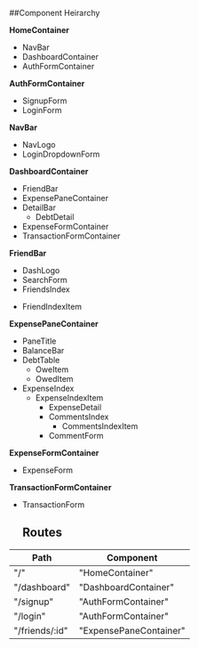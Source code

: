 ##Component Heirarchy

**HomeContainer**
- NavBar
- DashboardContainer
- AuthFormContainer

**AuthFormContainer**
- SignupForm
- LoginForm

**NavBar**
- NavLogo
- LoginDropdownForm

**DashboardContainer**
- FriendBar
- ExpensePaneContainer
- DetailBar
  * DebtDetail
- ExpenseFormContainer
- TransactionFormContainer

**FriendBar**
- DashLogo
- SearchForm
- FriendsIndex
 * FriendIndexItem

**ExpensePaneContainer**
- PaneTitle
- BalanceBar
- DebtTable
  * OweItem
  * OwedItem
- ExpenseIndex
  * ExpenseIndexItem
    + ExpenseDetail
    + CommentsIndex
      - CommentsIndexItem
    + CommentForm

**ExpenseFormContainer**
- ExpenseForm

**TransactionFormContainer**
- TransactionForm

  ## Routes

|Path   | Component   |
|-------|-------------|
| "/" | "HomeContainer" |
| "/dashboard" | "DashboardContainer" |
| "/signup" | "AuthFormContainer" |
| "/login" | "AuthFormContainer" |
| "/friends/:id" | "ExpensePaneContainer" |
